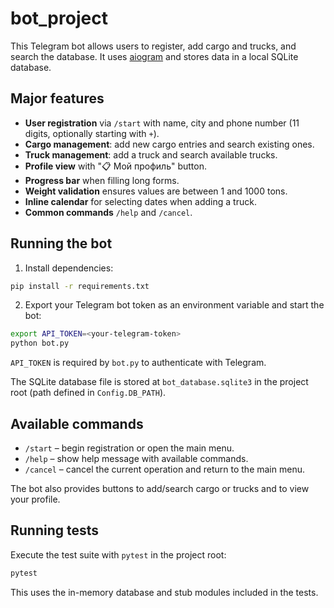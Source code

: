 # bot_project

This Telegram bot allows users to register, add cargo and trucks, and search the database. It uses [aiogram](https://docs.aiogram.dev/) and stores data in a local SQLite database.

## Major features

- **User registration** via `/start` with name, city and phone number
  (11 digits, optionally starting with `+`).
- **Cargo management**: add new cargo entries and search existing ones.
- **Truck management**: add a truck and search available trucks.
- **Profile view** with "📋 Мой профиль" button.
- **Progress bar** when filling long forms.
- **Weight validation** ensures values are between 1 and 1000 tons.
- **Inline calendar** for selecting dates when adding a truck.
- **Common commands** `/help` and `/cancel`.

## Running the bot

1. Install dependencies:

```bash
pip install -r requirements.txt
```

2. Export your Telegram bot token as an environment variable and start the bot:

```bash
export API_TOKEN=<your-telegram-token>
python bot.py
```

`API_TOKEN` is required by `bot.py` to authenticate with Telegram.

The SQLite database file is stored at `bot_database.sqlite3` in the project root (path defined in `Config.DB_PATH`).

## Available commands

- `/start` – begin registration or open the main menu.
- `/help` – show help message with available commands.
- `/cancel` – cancel the current operation and return to the main menu.

The bot also provides buttons to add/search cargo or trucks and to view your profile.

## Running tests

Execute the test suite with `pytest` in the project root:

```bash
pytest
```

This uses the in-memory database and stub modules included in the tests.

